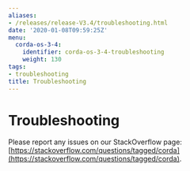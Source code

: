 ```yaml
---
aliases:
- /releases/release-V3.4/troubleshooting.html
date: '2020-01-08T09:59:25Z'
menu:
  corda-os-3-4:
    identifier: corda-os-3-4-troubleshooting
    weight: 130
tags:
- troubleshooting
title: Troubleshooting
---
```



# Troubleshooting

Please report any issues on our StackOverflow page: [https://stackoverflow.com/questions/tagged/corda](https://stackoverflow.com/questions/tagged/corda).

